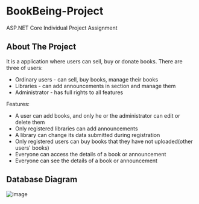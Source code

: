 # BookBeing-Project
ASP.NET Core Individual Project Assignment

About The Project
------------
It is a application where users can sell, buy or donate books. 
There are three of users: 
 * Ordinary users - can sell, buy books, manage their books 
 * Libraries - can add announcements in section and manage them
 * Administrator - has full rights to all features 

Features:
* A user can add books, and only he or the administrator can edit or delete them
* Only registered libraries can add announcements
* A library can change its data submitted during registration 
* Only registered users can buy books that they have not uploaded(other users' books)
* Everyone can access the details of a book or announcement
* Everyone can see the details of a book or announcement

Database Diagram
------------
 ![image](https://user-images.githubusercontent.com/73797505/129964635-54fc9088-0d26-4f2a-8287-dabdb4f43f7b.png)

 